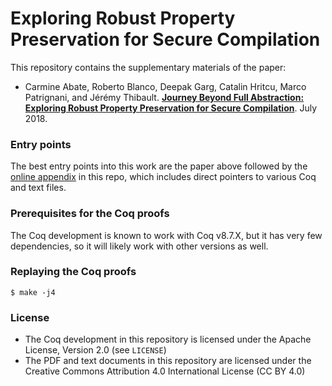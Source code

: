 # Exploring Robust Property Preservation for Secure Compilation #

This repository contains the supplementary materials of the paper:
- Carmine Abate, Roberto Blanco, Deepak Garg, Catalin Hritcu, Marco Patrignani, and Jérémy Thibault.
  **[Journey Beyond Full Abstraction: Exploring Robust Property Preservation for Secure Compilation](http://arxiv.org/abs/1807.04603)**. July 2018.

### Entry points ###

The best entry points into this work are the paper above followed by the [online appendix](https://github.com/secure-compilation/exploring-robust-property-preservation/blob/master/appendix.pdf) in this repo, which includes direct pointers to various Coq and text files.

### Prerequisites for the Coq proofs ###

The Coq development is known to work with Coq v8.7.X, but it has very few dependencies, so it will likely work with other versions as well.

### Replaying the Coq proofs ###

    $ make -j4

### License ###

- The Coq development in this repository is licensed under the Apache License, Version 2.0 (see `LICENSE`)
- The PDF and text documents in this repository are licensed under the Creative Commons Attribution 4.0 International License (CC BY 4.0)
